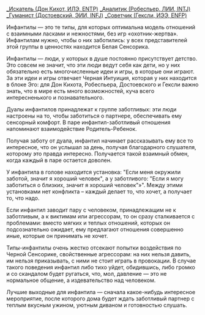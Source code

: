[_Искатель (Дон Кихот, ИЛЭ, ENTP)](Психология/Соционика/Типы/Квадра%20Альфа/_Искатель%20(Дон%20Кихот,%20ИЛЭ,%20ENTP).md)
[_Аналитик (Робеспьер, ЛИИ, INTJ)](Психология/Соционика/Типы/Квадра%20Альфа/_Аналитик%20(Робеспьер,%20ЛИИ,%20INTJ).md)
[_Гуманист (Достоевский, ЭИИ, INFJ)](Психология/Соционика/Типы/Квадра%20Дельта/_Гуманист%20(Достоевский,%20ЭИИ,%20INFJ).md)
[_Советчик (Гексли, ИЭЭ, ENFP)](Психология/Соционика/Типы/Квадра%20Дельта/_Советчик%20(Гексли,%20ИЭЭ,%20ENFP).md)

Инфантилы — это те типы, для которых оптимальна модель отношений с взаимными ласками и нежностями, без игр «охотник-жертва». Инфантилам нужно, чтобы о них заботились: у всех представителей этой группы в ценностях находится Белая Сенсорика.

Инфантилы — люди, у которых в душе постоянно присутствует детство. Это совсем не значит, что эти люди ведут себя как дети, но у них обязательно есть многочисленные идеи и игры, в которые они играют. За эти идеи и игры отвечает Черная Интуиция, которая у них находится в блоке Эго: для Дон Кихота, Робеспьера, Достоевского и Гексли важно знать, что в мире есть много возможностей, куча всего интересненького и познавательного.

Дуалы инфантилов принадлежат к группе заботливых: эти люди настроены на то, чтобы заботиться о партнере, обеспечивать ему сенсорный комфорт. В паре инфантил-заботливый отношения напоминают взаимодействие Родитель-Ребенок.

Получая заботу от дуала, инфантил начинает рассказывать ему все то интересное, что он услышал за день, получая благодарного слушателя, которому это правда интересно. Получается такой взаимный обмен, когда каждый в паре остается доволен.

У инфантила в голове находится установка: "Если меня окружили заботой, значит я хороший человек", а у заботливого: "Если я могу заботиться о близких, значит я хороший человек"»". Между этими установками нет конфликта – каждый делает то, что хочет, а получает то, что надо.

Если инфантил заводит пару с человеком, принадлежащим не к заботливым, а к виктимам или агрессорам, то он сразу сталкивается с проблемами: вместо мягких и теплых отношений, которых он подсознательно ожидает, ему предлагают отношения совершенно иные, которые он принимать не хочет.

Типы-инфантилы очень жестко отсекают попытки воздействия по Черной Сенсорике, свойственные агрессорам: на них нельзя давить, им нельзя приказывать, с ними не стоит играть в провокации. В случае такого поведения инфантил либо тихо уйдет, обидившись, либо громко и со скандалом будет ругаться, что, мол, давление — это не нормальное общение, а издевательство над человеком.

Лучшие выходные для инфантила — сначала какое-нибудь интересное мероприятие, после которого дома будет ждать заботливый партнер с теплым вкусным ужином, уютным диваном и готовностью слушать.